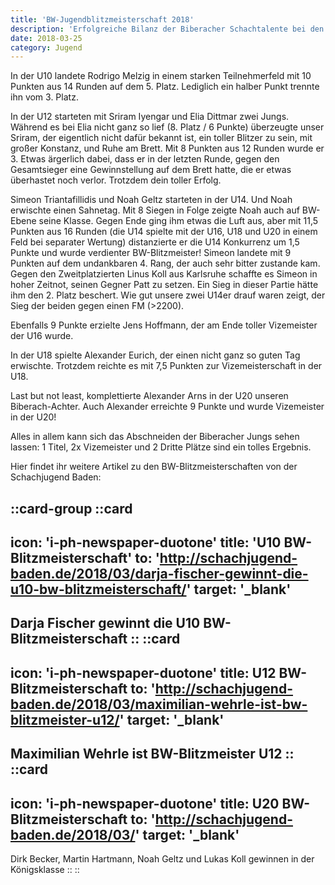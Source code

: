 ```yaml
---
title: 'BW-Jugendblitzmeisterschaft 2018'
description: 'Erfolgreiche Bilanz der Biberacher Schachtalente bei den BW-Blitzmeisterschaften: Titelgewinn, Vizemeistertitel und starke Einzelleistungen in verschiedenen Altersklassen.'
date: 2018-03-25
category: Jugend
---
```


In der U10 landete Rodrigo Melzig in einem starken Teilnehmerfeld mit 10 Punkten aus 14 Runden auf dem 5. Platz. Lediglich ein halber Punkt trennte ihn vom 3. Platz.

In der U12 starteten mit Sriram Iyengar und Elia Dittmar zwei Jungs. Während es bei Elia nicht ganz so lief (8. Platz / 6 Punkte) überzeugte unser Sriram, der eigentlich nicht dafür bekannt ist, ein toller Blitzer zu sein, mit großer Konstanz, und Ruhe am Brett. Mit 8 Punkten aus 12 Runden wurde er 3. Etwas ärgerlich dabei, dass er in der letzten Runde, gegen den Gesamtsieger eine Gewinnstellung auf dem Brett hatte, die er etwas überhastet noch verlor. Trotzdem dein toller Erfolg.

Simeon Triantafillidis und Noah Geltz starteten in der U14. Und Noah erwischte einen Sahnetag. Mit 8 Siegen in Folge zeigte Noah auch auf BW-Ebene seine Klasse. Gegen Ende ging ihm etwas die Luft aus, aber mit 11,5 Punkten aus 16 Runden (die U14 spielte mit der U16, U18 und U20 in einem Feld bei separater Wertung) distanzierte er die U14 Konkurrenz um 1,5 Punkte und wurde verdienter BW-Blitzmeister! Simeon landete mit 9 Punkten auf dem undankbaren 4. Rang, der auch sehr bitter zustande kam. Gegen den Zweitplatzierten Linus Koll aus Karlsruhe schaffte es Simeon in hoher Zeitnot, seinen Gegner Patt zu setzen. Ein Sieg in dieser Partie hätte ihm den 2. Platz beschert. Wie gut unsere zwei U14er drauf waren zeigt, der Sieg der beiden gegen einen FM (>2200).

Ebenfalls 9 Punkte erzielte Jens Hoffmann, der am Ende toller Vizemeister der U16 wurde.

In der U18 spielte Alexander Eurich, der einen nicht ganz so guten Tag erwischte. Trotzdem reichte es mit 7,5 Punkten zur Vizemeisterschaft in der U18.

Last but not least, komplettierte Alexander Arns in der U20 unseren Biberach-Achter. Auch Alexander erreichte 9 Punkte und wurde Vizemeister in der U20!

Alles in allem kann sich das Abschneiden der Biberacher Jungs sehen lassen: 1 Titel, 2x Vizemeister und 2 Dritte Plätze sind ein tolles Ergebnis.

Hier findet ihr weitere Artikel zu den BW-Blitzmeisterschaften von der Schachjugend Baden:

::card-group
  ::card
  ---
  icon: 'i-ph-newspaper-duotone'
  title: 'U10 BW-Blitzmeisterschaft'
  to: 'http://schachjugend-baden.de/2018/03/darja-fischer-gewinnt-die-u10-bw-blitzmeisterschaft/'
  target: '_blank'
  ---
  Darja Fischer gewinnt die U10 BW-Blitzmeisterschaft
  ::
  ::card
  ---
  icon: 'i-ph-newspaper-duotone'
  title: U12 BW-Blitzmeisterschaft
  to: 'http://schachjugend-baden.de/2018/03/maximilian-wehrle-ist-bw-blitzmeister-u12/'
  target: '_blank'
  ---
  Maximilian Wehrle ist BW-Blitzmeister U12
  ::
  ::card
  ---
  icon: 'i-ph-newspaper-duotone'
  title: U20 BW-Blitzmeisterschaft
  to: 'http://schachjugend-baden.de/2018/03/'
  target: '_blank'
  ---
  Dirk Becker, Martin Hartmann, Noah Geltz und Lukas Koll gewinnen in der Königsklasse
  ::
::

